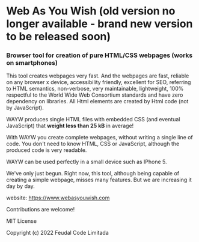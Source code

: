 # Web As You Wish (old version no longer available - brand new version to be released soon)
### Browser tool for creation of pure HTML/CSS webpages (works on smartphones)

This tool creates webpages very fast. And the webpages are fast, reliable on any browser x device, accessibility friendly, excellent for SEO, referring to HTML semantics, non-verbose, very maintainable, lightweight, 100% respectful to the World Wide Web Consortium standards and have zero dependency on libraries. All Html elements are created by Html code (not by JavaScript).



WAYW produces single HTML files with embedded CSS (and eventual JavaScript) that **weight less than 25 kB** in average!

With WAYW you create complete webpages, without writing a single line of code. You don't need to know HTML, CSS or JavaScript, although the produced code is very readable.

WAYW can be used perfectly in a small device such as IPhone 5.

We've only just begun. Right now, this tool, although being capable of creating a simple webpage, misses many features. But we are increasing it day by day.

website: https://www.webasyouwish.com

Contributions are welcome!

MIT License

Copyright (c) 2022 Feudal Code Limitada
